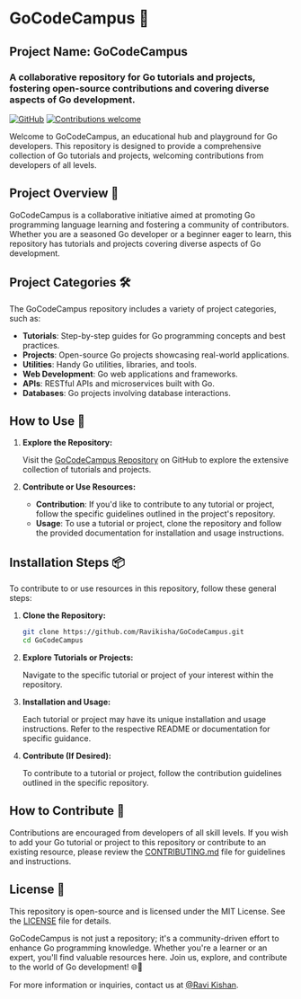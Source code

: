# GoCodeCampus 🚀

## Project Name: GoCodeCampus

### A collaborative repository for Go tutorials and projects, fostering open-source contributions and covering diverse aspects of Go development.

[![GitHub](https://img.shields.io/badge/GitHub-Repository-green)](https://github.com/Ravikisha/GoCodeCampus)
[![Contributions welcome](https://img.shields.io/badge/Contributions-Welcome-brightgreen.svg)](CONTRIBUTING.md)

Welcome to GoCodeCampus, an educational hub and playground for Go developers. This repository is designed to provide a comprehensive collection of Go tutorials and projects, welcoming contributions from developers of all levels.

## Project Overview 🌟

GoCodeCampus is a collaborative initiative aimed at promoting Go programming language learning and fostering a community of contributors. Whether you are a seasoned Go developer or a beginner eager to learn, this repository has tutorials and projects covering diverse aspects of Go development.

## Project Categories 🛠️

The GoCodeCampus repository includes a variety of project categories, such as:

- **Tutorials**: Step-by-step guides for Go programming concepts and best practices.
- **Projects**: Open-source Go projects showcasing real-world applications.
- **Utilities**: Handy Go utilities, libraries, and tools.
- **Web Development**: Go web applications and frameworks.
- **APIs**: RESTful APIs and microservices built with Go.
- **Databases**: Go projects involving database interactions.

## How to Use 🚀

1. **Explore the Repository:**

   Visit the [GoCodeCampus Repository](https://github.com/Ravikisha/GoCodeCampus) on GitHub to explore the extensive collection of tutorials and projects.

2. **Contribute or Use Resources:**

   - **Contribution**: If you'd like to contribute to any tutorial or project, follow the specific guidelines outlined in the project's repository.
   - **Usage**: To use a tutorial or project, clone the repository and follow the provided documentation for installation and usage instructions.

## Installation Steps 📦

To contribute to or use resources in this repository, follow these general steps:

1. **Clone the Repository:**

   ```bash
   git clone https://github.com/Ravikisha/GoCodeCampus.git
   cd GoCodeCampus
   ```

2. **Explore Tutorials or Projects:**

   Navigate to the specific tutorial or project of your interest within the repository.

3. **Installation and Usage:**

   Each tutorial or project may have its unique installation and usage instructions. Refer to the respective README or documentation for specific guidance.

4. **Contribute (If Desired):**

   To contribute to a tutorial or project, follow the contribution guidelines outlined in the specific repository.

## How to Contribute 🤝

Contributions are encouraged from developers of all skill levels. If you wish to add your Go tutorial or project to this repository or contribute to an existing resource, please review the [CONTRIBUTING.md](CONTRIBUTING.md) file for guidelines and instructions.

## License 📜

This repository is open-source and is licensed under the MIT License. See the [LICENSE](LICENSE) file for details.

GoCodeCampus is not just a repository; it's a community-driven effort to enhance Go programming knowledge. Whether you're a learner or an expert, you'll find valuable resources here. Join us, explore, and contribute to the world of Go development! 🌐🐹

For more information or inquiries, contact us at [@Ravi Kishan](mailto:ravikishan63392@gmail.com).